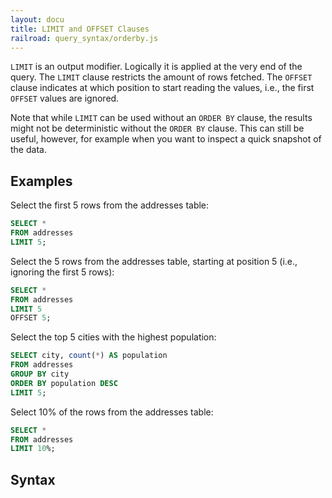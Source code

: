 ```yaml
---
layout: docu
title: LIMIT and OFFSET Clauses
railroad: query_syntax/orderby.js
---
```


`LIMIT` is an output modifier. Logically it is applied at the very end of the query. The `LIMIT` clause restricts the amount of rows fetched. The `OFFSET` clause indicates at which position to start reading the values, i.e., the first `OFFSET` values are ignored.

Note that while `LIMIT` can be used without an `ORDER BY` clause, the results might not be deterministic without the `ORDER BY` clause. This can still be useful, however, for example when you want to inspect a quick snapshot of the data.

## Examples

Select the first 5 rows from the addresses table:

```sql
SELECT *
FROM addresses
LIMIT 5;
```

Select the 5 rows from the addresses table, starting at position 5 (i.e., ignoring the first 5 rows):

```sql
SELECT *
FROM addresses
LIMIT 5
OFFSET 5;
```

Select the top 5 cities with the highest population:

```sql
SELECT city, count(*) AS population
FROM addresses
GROUP BY city
ORDER BY population DESC
LIMIT 5;
```

Select 10% of the rows from the addresses table:

```sql
SELECT *
FROM addresses
LIMIT 10%;
```

## Syntax

<div id="rrdiagram"></div>

